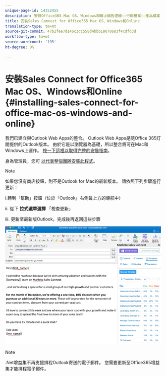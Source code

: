 ```yaml
---
unique-page-id: 14352455
description: 安裝Office365 Mac OS、Windows和線上銷售連線——行銷檔案——產品檔案
title: 安裝Sales Connect for Office365 Mac OS、Windows和Online
translation-type: tm+mt
source-git-commit: 47b2fee7d146c3dc558d4bbb10070683f4cdfd3d
workflow-type: tm+mt
source-wordcount: '195'
ht-degree: 0%

---
```



# 安裝Sales Connect for Office365 Mac OS、Windows和Online {#installing-sales-connect-for-office-mac-os-windows-and-online}

我們已建立與Outlook Web Apps的整合。 Outlook Web Apps是隨Office 365訂閱提供的Outlook版本。 由於它是以瀏覽器為基礎，所以整合將可在Mac和Windows上運作。 [按一下這裡以取得完整的安裝指南](http://s3.amazonaws.com/tout-user-store/outlook-mac/assets/install_tout_add-in_outlook_mac.pdf)。

身為管理員，您可 [以代表整個團隊安裝此程式](http://docs.microsoft.com/en-us/office365/admin/manage/manage-deployment-of-add-ins?view=o365-worldwide)。

>[!NOTE]
>
>如果您沒有商店按鈕，則不是Outlook for Mac的最新版本。 請依照下列步驟進行更新：
>
>i.轉到「幫助」按鈕（位於「Outlook」右側最上方的導航中）
>
>ii. 從下 **拉式選單選擇** 「檢查更新」
>
>iii. 更新至最新版Outlook，完成後再返回這些步驟

![](assets/one.png)

>[!NOTE]
>
>.Net增益集不再支援排程Outlook寄送的電子郵件。 您需要更新至Office365增益集才能排程電子郵件。

